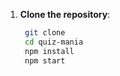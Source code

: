 1. **Clone the repository**:
   ```bash
    git clone
    cd quiz-mania
    npm install
    npm start
